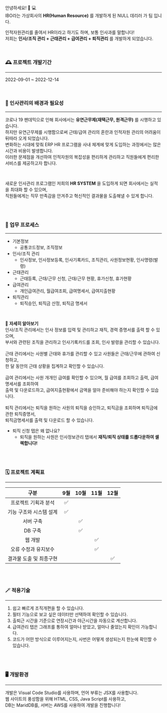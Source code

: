 안녕하세요! 👋 💻  
IBO라는 가상회사의 
**HR(Human Resource)**
를 개발하게 된 NULL 데리러 가 팀 입니다.  

인적자원관리를 줄여서 HR이라고 하기도 하며, 보통 인사과를 말합니다!  
저희는 
**인사/조직 관리 + 근태관리 + 급여관리 + 퇴직관리**
를 개발하게 되었습니다.

<br>

### 🕰️ 프로젝트 개발기간
***
2022-09-01 ~ 2022-12-14  

<br>
  
### 🔎 인사관리의 배경과 필요성
***
코로나 19 팬데믹으로 인해 회사에서는 
**유연근무제(재택근무, 원격근무)**
를 시행하고 있습니다.  
하지만 유연근무제를 시행함으로써 근태/급여 관리의 혼란과 인적자원 관리의 어려움이 뒤따라 오게 되었습니다.  
변화하는 시대에 맞춰 ERP HR 프로그램을 사내 체계에 맞게 도입하는 과정에서는 많은 시간과 비용이 발생합니다.  
이러한 문제점을 개선하여 인적자원의 복잡성을 편리하게 관리하고 직원들에게 편리한 서비스를 제공하고자 합니다.  
  
<br>

새로운 인사관리 프로그램인 저희의 
**HR SYSTEM**
을 도입하게 되면 회사에서는 실적을 최대화 할 수 있으며,  
직원들에게는 직무 만족감을 안겨주고 혁신적인 결과물을 도출해낼 수 있게 합니다.

<br><br>
  
### 📑 업무 프로세스
***
* 기본정보
  * 공통코드정보, 조직정보
* 인사/조직 관리
  * 인사정보, 인사정보등록, 인사기록카드, 조직관리, 사원정보현황, 인사명령(발령)
* 근태관리
  * 근태등록, 근태/근무 신청, 근태/근무 현황, 휴가신청, 휴가현황
* 급여관리
  * 개인급여관리, 월급여조회, 급여명세서, 급여지출현황
* 퇴직관리
  * 퇴직승인, 퇴직금 산정, 퇴직금 명세서

<br>

📂 
**자세히 알아보기**<br>
인사/조직 관리에서는 인사 정보를 입력 및 관리하고 재직, 경력 증명서를 출력 할 수 있으며,  
부서와 관련된 조직을 관리하고 인사기록카드를 조회, 인사 발령을 관리할 수 있습니다.  
<br>
근태 관리에서는 사원별 근태와 휴가를 관리할 수 있고 사원들은 근태/근무에 관하여 신청하고,  
한 달 동안의 근태 상황을 집계하고 확인할 수 있습니다.  
<br>
급여 관리에서는 사원 개개인 급여를 확인할 수 있으며, 월 급여를 조회하고 출력, 급여명세서를 조회하여  
출력 및 다운로드하고, 급여지출현황에서 금액을 얼마 준비해야 하는지 확인할 수 있습니다.
<br>  
퇴직 관리에서는 퇴직을 원하는 사원의 퇴직을 승인하고, 퇴직금을 조회하며 퇴직금에 관한 퇴직증명서,  
퇴직금명세서를 출력 및 다운로드 할 수 있습니다.
  * 퇴직 신청 탭은 왜 없나요?  
    * 퇴직을 원하는 사원은 인사정보관리 탭에서 
    **재직/퇴직 상태를 드롭다운하여 셀렉합니다!**

<br><br>

### 🗓️ 프로젝트 계획표
***  
구분|9월|10월|11월|12월  
:---:|:---:|:---:|:---:|:---:|
프로젝트 기획과 분석|✅|
기능 구조와 시스템 설계|✅|
서버 구축||✅|
DB 구축||✅|
웹 개발|||✅|
오류 수정과 유지보수|||✅|  
결과물 도출 및 최종구현||||✅|

<br><br>

### 🪄 적용기술
***  
1. 쉽고 빠르게 조직개편을 할 수 있습니다.
2. 필터 기능으로 보고 싶은 데이터만 선택하여 확인할 수 있습니다.
3. 출퇴근 시간을 기준으로 연장시간과 야근시간을 자동으로 계산합니다.
4. 급여관리 탭은 그래프를 통하여 얼마나 받았고, 얼마나 줄었는지 확인이 가능합니다.
5. 코드가 어떤 방식으로 이루어지는지, 사번은 어떻게 생성되는지 한눈에 확인할 수 있습니다.


<br><br>

### 🖥️ 개발환경
***  
개발은 Visual Code Studio를 사용하며, 언어 부류는 JSX를 사용합니다.  
웹 사이트의 풍성함을 위해 HTML, CSS, Java Script를 사용하고,  
DB는 MaridDB를, 서버는 AWS를 사용하여 개발을 진행합니다!
